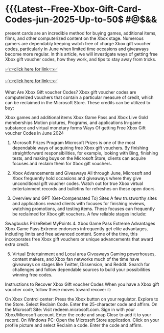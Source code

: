 # {{{Latest--Free-Xbox-Gift-Card-Codes-jun-2025-Up-to-50$ #@$&&

present cards are an incredible method for buying games, additional items, films, and other computerized content on the Xbox stage. Numerous gamers are dependably keeping watch free of charge Xbox gift voucher codes, particularly in June when limited time occasions and giveaways become more regular. In this article, we will investigate ways of getting free Xbox gift voucher codes, how they work, and tips to stay away from tricks.

[✅👉click here for link👈✅](https://topoffersgetnow.com/adblu0545844/)

[✅👉click here for link👈✅](https://topoffersgetnow.com/adblu0545844/)

What Are Xbox Gift voucher Codes?
Xbox gift voucher codes are computerized vouchers that contain a particular measure of credit, which can be reclaimed in the Microsoft Store. These credits can be utilized to buy:

Xbox games and additional items
Xbox Game Pass and Xbox Live Gold memberships
Motion pictures, Programs, and applications
In-game substance and virtual monetary forms
Ways Of getting Free Xbox Gift voucher Codes in June 2024
1. Microsoft Prizes Program
Microsoft Prizes is one of the most dependable ways of acquiring free Xbox gift vouchers. By finishing straightforward responsibilities, for example, looking with Bing, finishing tests, and making buys on the Microsoft Store, clients can acquire focuses and reclaim them for Xbox gift vouchers.

2. Xbox Advancements and Giveaways
All through June, Microsoft and Xbox frequently hold occasions and giveaways where they give unconditional gift voucher codes. Watch out for true Xbox virtual entertainment records and bulletins for refreshes on these open doors.

3. Overview and GPT (Get-Compensated To) Sites
A few trustworthy sites and applications reward clients with focuses for finishing reviews, watching promotions, and testing items. These focuses can frequently be reclaimed for Xbox gift vouchers. A few reliable stages include:

Swagbucks
PrizeRebel
MyPoints
4. Xbox Game Pass Extreme Advantages
Xbox Game Pass Extreme endorsers infrequently get elite advantages, including limits and free advanced content. Some of the time, this incorporates free Xbox gift vouchers or unique advancements that award extra credit.

5. Virtual Entertainment and Local area Giveaways
Gaming powerhouses, content makers, and Xbox fan networks much of the time have giveaways on stages like Twitter, Dissension, and Reddit. Search for challenges and follow dependable sources to build your possibilities winning free codes.

Instructions to Recover Xbox Gift voucher Codes
When you have a Xbox gift voucher code, follow these moves toward recover it:

On Xbox Control center:
Press the Xbox button on your regulator.
Explore to the Store.
Select Reclaim Code.
Enter the 25-character code and affirm.
On the Microsoft Site:
Visit redeem.microsoft.com.
Sign in with your Xbox/Microsoft account.
Enter the code and snap Close to add it to your record.
On Windows PC:
Open the Microsoft Store application.
Click on your profile picture and select Reclaim a code.
Enter the code and affirm.
